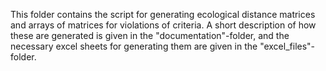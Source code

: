 This folder contains the script for generating ecological distance matrices and arrays of matrices for violations of criteria. A short description of how these are generated is given in the "documentation"-folder, and the necessary excel sheets for generating them are given in the "excel_files"-folder.
